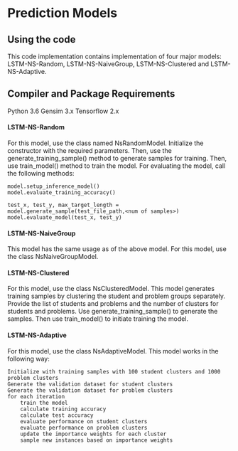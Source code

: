 # Prediction Models


## Using the code
This code implementation contains implementation of four major models: LSTM-NS-Random, LSTM-NS-NaiveGroup, LSTM-NS-Clustered 
and LSTM-NS-Adaptive.

## Compiler and Package Requirements
Python 3.6
Gensim 3.x
Tensorflow 2.x


#### LSTM-NS-Random
For this model, use the class named NsRandomModel. Initialize the constructor with the required parameters. Then, use the
generate_training_sample() method to generate samples for training. Then, use train_model() method to train the model. For
evaluating the model, call the following methods:
```
model.setup_inference_model()
model.evaluate_training_accuracy()

test_x, test_y, max_target_length = model.generate_sample(test_file_path,<num of samples>)
model.evaluate_model(test_x, test_y)
```

#### LSTM-NS-NaiveGroup
This model has the same usage as of the above model. For this model, use the class NsNaiveGroupModel.


#### LSTM-NS-Clustered
For this model, use the class NsClusteredModel. This model generates training samples by clustering the student and problem
groups separately. Provide the list of students and problems and the number of clusters for students and problems. Use 
generate_training_sample() to generate the samples. Then use train_model() to initiate training the model.

#### LSTM-NS-Adaptive
For this model, use the class NsAdaptiveModel. This model works in the following way:

```
Initialize with training samples with 100 student clusters and 1000 problem clusters
Generate the validation dataset for student clusters
Generate the validation dataset for problem clusters
for each iteration
    train the model
    calculate training accuracy
    calculate test accuracy
    evaluate performance on student clusters
    evaluate performance on problem clusters
    update the importance weights for each cluster
    sample new instances based on importance weights
```

